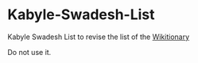# Kabyle-Swadesh-List
Kabyle Swadesh List to revise the list of the [Wikitionary](https://en.wiktionary.org/wiki/Appendix:Kabyle_Swadesh_list)

Do not use it.
